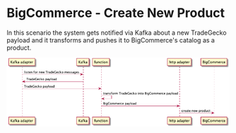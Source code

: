 # BigCommerce - Create New Product

In this scenario the system gets notified via Kafka about a new TradeGecko 
payload and it transforms and pushes it to BigCommerce's catalog as a product.

![TradeGecko event](../../images/bigcommerce_create_product.png)